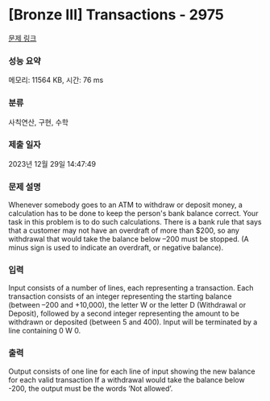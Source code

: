 # [Bronze III] Transactions - 2975 

[문제 링크](https://www.acmicpc.net/problem/2975) 

### 성능 요약

메모리: 11564 KB, 시간: 76 ms

### 분류

사칙연산, 구현, 수학

### 제출 일자

2023년 12월 29일 14:47:49

### 문제 설명

<p>Whenever somebody goes to an ATM to withdraw or deposit money, a calculation has to be done to keep the person's bank balance correct. Your task in this problem is to do such calculations. There is a bank rule that says that a customer may not have an overdraft of more than $200, so any withdrawal that would take the balance below –200 must be stopped. (A minus sign is used to indicate an overdraft, or negative balance).</p>

### 입력 

 <p dir="ltr">Input consists of a number of lines, each representing a transaction. Each transaction consists of an integer representing the starting balance (between –200 and +10,000), the letter W or the letter D (Withdrawal or Deposit), followed by a second integer representing the amount to be withdrawn or deposited (between 5 and 400). Input will be terminated by a line containing 0 W 0.</p>

### 출력 

 <p dir="ltr">Output consists of one line for each line of input showing the new balance for each valid transaction If a withdrawal would take the balance below -200, the output must be the words ‘Not allowed’.</p>

